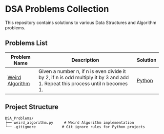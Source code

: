 # DSA Problems Collection

This repository contains solutions to various Data Structures and Algorithm problems.

## Problems List

| Problem Name | Description | Solution |
|-------------|-------------|-----------|
| [Weird Algorithm](weird_algorithm.py) | Given a number n, if n is even divide it by 2, if n is odd multiply it by 3 and add 1. Repeat this process until n becomes 1. | [Python](weird_algorithm.py) |

## Project Structure

```
DSA_Problems/
├── weird_algorithm.py     # Weird Algorithm implementation
└── .gitignore            # Git ignore rules for Python projects
```
